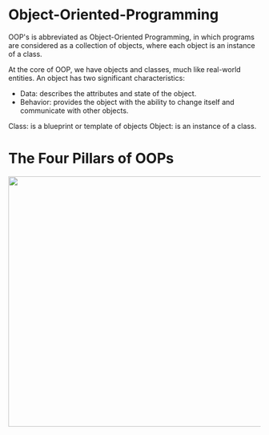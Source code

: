 # Object-Oriented-Programming
OOP's is abbreviated as Object-Oriented Programming, in which programs are considered as a collection of objects, where each object is an instance of a class.

At the core of OOP, we have objects and classes, much like real-world entities. 
 An object has two significant characteristics:

- Data: describes the attributes and state of the object.
- Behavior: provides the object with the ability to change itself and communicate with other objects.

Class:  is a blueprint or template of objects
Object:  is an instance of a class.

# The Four Pillars of OOPs
<img src="https://github.com/sandesh300/Object-Oriented-Programming/assets/92014891/065da4b5-1858-451a-86aa-bcd0e9824ba8" width="650" height="500">
